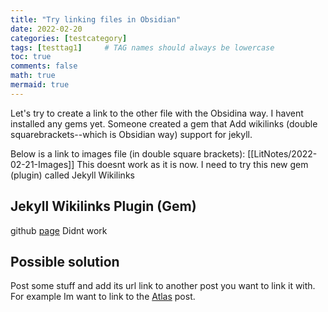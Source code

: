 ```yaml
---
title: "Try linking files in Obsidian"
date: 2022-02-20
categories: [testcategory]
tags: [testtag1]     # TAG names should always be lowercase
toc: true
comments: false
math: true
mermaid: true
---
```


Let's try to create a link to the other file with the Obsidina way. I havent installed any gems yet. Someone created a gem that Add wikilinks (double squarebrackets--which is Obsidian way) support for jekyll.

Below is a link to images file (in double square brackets):
[[LitNotes/2022-02-21-Images]] This doesnt work as it is now. I need to try this new gem (plugin) called Jekyll Wikilinks

## Jekyll Wikilinks Plugin (Gem)
github [page](https://github.com/manunamz/jekyll-wikilinks)
Didnt work

## Possible solution
Post some stuff and add its url link to another post you want to link it with. For example Im want to link to the [Atlas](https://nat-arslan.github.io/posts/atlas/) post.